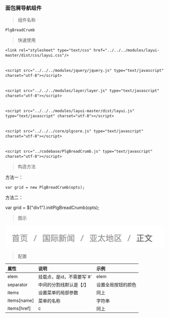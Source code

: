 ### 面包屑导航组件

> 组件名称

```
PlgBreadCrumb
```

> 快速使用

```
<link rel="stylesheet" type="text/css" href="../../../modules/layui-master/dist/css/layui.css"/>


<script src="../../../modules/jquery/jquery.js" type="text/javascript" charset="utf-8"></script>


<script src="../../../modules/layer/layer.js" type="text/javascript" charset="utf-8"></script>


<script src="../../../modules/layui-master/dist/layui.js" type="text/javascript" charset="utf-8"></script>


<script src="../../../core/plgcore.js" type="text/javascript" charset="utf-8"></script>


<script src="../codebase/PlgBreadCrumb.js" type="text/javascript" charset="utf-8"></script>
```

> 构造方法

方法一：

```
var grid = new PlgBreadCrumb(opts);
```

方法二：

var grid = $\("div1"\).initPlgBreadCrumb\(opts\);

> 图示

![](/assets/breadCrumb.png)

> 配置

| 属性 | 说明 | 示例 |
| :--- | :--- | :--- |
| elem | 挂载点，是id，不需要写\`\#\` | elem |
|separator | 中间的分割线默认是【/】 | 设置全局按钮的颜色 |
| items | 设置菜单的局部参数 | 同上 |
| items\[name\] | 菜单的名称 | 字符串 |
| items\[href\] | c | 同上 |